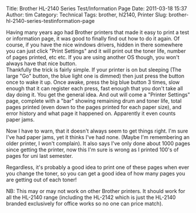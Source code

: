 Title: Brother HL-2140 Series Test/Information Page
Date: 2011-03-18 15:37
Author: tim
Category: Technical
Tags: brother, hl2140, Printer
Slug: brother-hl-2140-series-testinformation-page

Having many years ago had Brother printers that made it easy to print a
test or information page, it was good to finally find out how to do it
again. Of course, if you have the nice windows drivers, hidden in there
somewhere you can just click "Print Settings" and it will print out the
toner life, number of pages printed, etc etc. If you are using another
OS though, you won't always have that nice button.  
Thankfully the trick is fairly simple. If your printer is on but
sleeping (The large "Go" button, the blue light one is dimmed) then just
press the button once to wake it up. Once awake, press the big blue
button 3 times, slow enough that it can register each press, fast enough
that you don't take all day doing it. You get the general idea. And out
will come a "Printer Settings" page, complete with a "bar" showing
remaining drum and toner life, total pages printed (even down to the
pages printed for each paper size), and error history and what page it
happened on. Apparently it even counts paper jams.

Now I have to warn, that it doesn't always seem to get things right. I'm
sure I've had paper jams, yet it thinks I've had none. (Maybe I'm
remembering an older printer, I won't complain). It also says I've only
done about 1000 pages since getting the printer, now this I'm sure is
wrong as I printed 100's of pages for uni last semester.

Regardless, it's probably a good idea to print one of these pages when
ever you change the toner, so you can get a good idea of how many pages
you are getting out of each toner!

NB: This may or may not work on other Brother printers. It should work
for all the HL-2140 range (including the HL-2142 which is just the
HL-2140 branded exclusively for office works so no one can price match).

